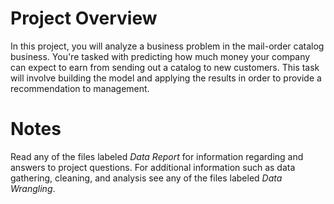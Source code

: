 # Project Overview
In this project, you will analyze a business problem in the mail-order catalog business. You're tasked with predicting how much money your company can expect to earn from sending out a catalog to new customers. This task will involve building the model and applying the results in order to provide a recommendation to management.

# Notes
Read any of the files labeled *Data Report* for information regarding and answers to project questions. For additional information such as data gathering, cleaning, and analysis see any of the files labeled *Data Wrangling*.
